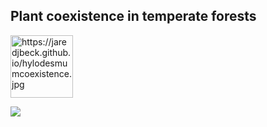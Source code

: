 ## Plant coexistence in temperate forests

<img src="https://jaredjbeck.github.io/hylodesmumcoexistence.jpg" alt="https://jaredjbeck.github.io/hylodesmumcoexistence.jpg" style="width:100px;"/>

![](https://jaredjbeck.github.io/hylodesmumcoexistence.jpg)
